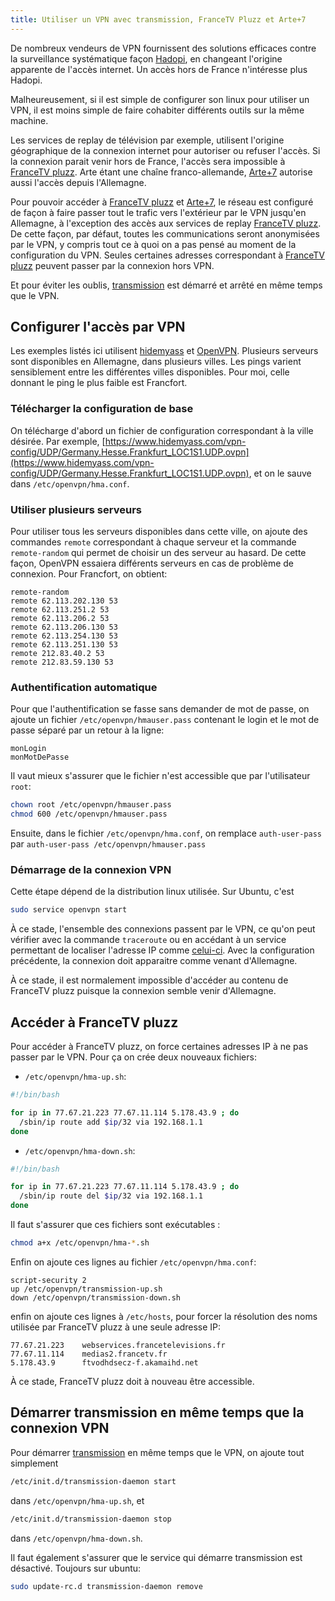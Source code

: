 ```yaml
---
title: Utiliser un VPN avec transmission, FranceTV Pluzz et Arte+7
---
```


De nombreux vendeurs de VPN fournissent des solutions efficaces contre la surveillance
systématique façon [Hadopi], en changeant l'origine apparente de l'accès internet.
Un accès hors de France n'intéresse plus Hadopi.

Malheureusement, si il est simple de configurer son linux pour utiliser un VPN,
il est moins simple de faire cohabiter différents outils sur la même machine.

Les services de replay de télévision par exemple, utilisent l'origine géographique
de la connexion internet pour autoriser ou refuser l'accès. Si la connexion parait
venir hors de France, l'accès sera impossible à [FranceTV pluzz]. Arte étant
une chaîne franco-allemande, [Arte+7] autorise aussi l'accès depuis l'Allemagne.

Pour pouvoir accéder à [FranceTV pluzz] et [Arte+7], le réseau est configuré de façon
à faire passer tout le trafic vers l'extérieur par le VPN jusqu'en Allemagne, à
l'exception des accès aux services de replay [FranceTV pluzz].
De cette façon, par défaut, toutes les communications seront anonymisées par le VPN,
y compris tout ce à quoi on a pas pensé au moment de la configuration du VPN.
Seules certaines adresses correspondant à [FranceTV pluzz] peuvent passer par la
connexion hors VPN.

Et pour éviter les oublis, [transmission] est démarré et arrêté en même temps
que le VPN.

## Configurer l'accès par VPN

Les exemples listés ici utilisent [hidemyass] et [OpenVPN]. Plusieurs serveurs
sont disponibles en Allemagne, dans plusieurs villes. Les pings varient sensiblement
entre les différentes villes disponibles. Pour moi, celle donnant le ping le
plus faible est Francfort.

### Télécharger la configuration de base

On télécharge d'abord un fichier de configuration correspondant à la ville désirée.
Par exemple,
[https://www.hidemyass.com/vpn-config/UDP/Germany.Hesse.Frankfurt_LOC1S1.UDP.ovpn](https://www.hidemyass.com/vpn-config/UDP/Germany.Hesse.Frankfurt_LOC1S1.UDP.ovpn),
et on le sauve dans `/etc/openvpn/hma.conf`.

### Utiliser plusieurs serveurs

Pour utiliser tous les serveurs
disponibles dans cette ville, on ajoute des commandes `remote` correspondant
à chaque serveur et la commande `remote-random` qui permet de choisir un des
serveur au hasard. De cette façon, OpenVPN essaiera différents serveurs en cas
de problème de connexion. Pour Francfort, on obtient:

~~~
remote-random
remote 62.113.202.130 53
remote 62.113.251.2 53
remote 62.113.206.2 53
remote 62.113.206.130 53
remote 62.113.254.130 53
remote 62.113.251.130 53
remote 212.83.40.2 53
remote 212.83.59.130 53
~~~

### Authentification automatique

Pour que l'authentification se fasse sans demander de mot de passe, on ajoute
un fichier `/etc/openvpn/hmauser.pass` contenant le login et le mot de passe
séparé par un retour à la ligne:

~~~~
monLogin
monMotDePasse
~~~~

Il vaut mieux s'assurer que le fichier n'est accessible que par l'utilisateur `root`:

~~~bash
chown root /etc/openvpn/hmauser.pass
chmod 600 /etc/openvpn/hmauser.pass
~~~

Ensuite, dans le fichier `/etc/openvpn/hma.conf`, on remplace `auth-user-pass`
par `auth-user-pass /etc/openvpn/hmauser.pass`

### Démarrage de la connexion VPN

Cette étape dépend de la distribution linux utilisée. Sur Ubuntu, c'est

~~~bash
sudo service openvpn start
~~~

À ce stade, l'ensemble des connexions passent par le VPN, ce qu'on peut vérifier
avec la commande `traceroute` ou en accédant à un service permettant de
localiser l'adresse IP comme [celui-ci](http://www.mon-ip.com/info-adresse-ip.php).
Avec la configuration précédente, la connexion doit apparaitre comme venant d'Allemagne.

À ce stade, il est normalement impossible d'accéder au contenu de FranceTV pluzz
puisque la connexion semble venir d'Allemagne.

## Accéder à FranceTV pluzz

Pour accéder à FranceTV pluzz, on force certaines adresses IP à ne pas passer
par le VPN. Pour ça on crée deux nouveaux fichiers:

* `/etc/openvpn/hma-up.sh`:

~~~bash
#!/bin/bash

for ip in 77.67.21.223 77.67.11.114 5.178.43.9 ; do
  /sbin/ip route add $ip/32 via 192.168.1.1
done
~~~

* `/etc/openvpn/hma-down.sh`:

~~~bash
#!/bin/bash

for ip in 77.67.21.223 77.67.11.114 5.178.43.9 ; do
  /sbin/ip route del $ip/32 via 192.168.1.1
done
~~~

Il faut s'assurer que ces fichiers sont exécutables :

~~~bash
chmod a+x /etc/openvpn/hma-*.sh
~~~

Enfin on ajoute ces lignes au fichier `/etc/openvpn/hma.conf`:

~~~
script-security 2
up /etc/openvpn/transmission-up.sh
down /etc/openvpn/transmission-down.sh
~~~

enfin on ajoute ces lignes à `/etc/hosts`, pour forcer la résolution des noms
utilisée par FranceTV pluzz à une seule adresse IP:

~~~
77.67.21.223    webservices.francetelevisions.fr
77.67.11.114    medias2.francetv.fr
5.178.43.9      ftvodhdsecz-f.akamaihd.net
~~~

À ce stade, FranceTV pluzz doit à nouveau être accessible.

## Démarrer transmission en même temps que la connexion VPN

Pour démarrer [transmission] en même temps que le VPN, on ajoute tout simplement

~~~bash
/etc/init.d/transmission-daemon start
~~~

dans `/etc/openvpn/hma-up.sh`, et

~~~bash
/etc/init.d/transmission-daemon stop
~~~

dans `/etc/openvpn/hma-down.sh`.

Il faut également s'assurer que le service qui démarre transmission est désactivé.
Toujours sur ubuntu:

~~~bash
sudo update-rc.d transmission-daemon remove
~~~


[Hadopi]: http://www.hadopi.fr/
[FranceTV pluzz]: http://pluzz.francetv.fr/
[Arte+7]: http://www.arte.tv/guide/fr/plus7
[transmission]: https://www.transmissionbt.com/
[hidemyass]: https://www.hidemyass.com/
[OpenVPN]: https://openvpn.net/index.php/open-source.html
